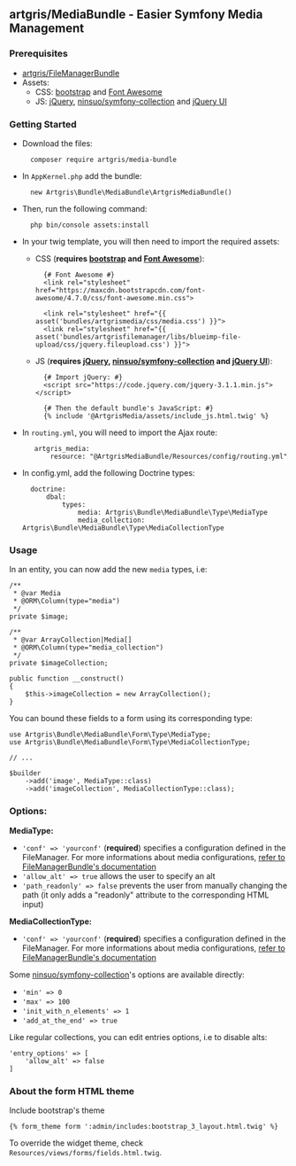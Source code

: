 ## artgris/MediaBundle - Easier Symfony Media Management

### Prerequisites

- [artgris/FileManagerBundle](https://github.com/artgris/FileManagerBundle#add-following-configuration-)
- Assets: 
    - CSS: [bootstrap](http://getbootstrap.com/) and [Font Awesome](http://fontawesome.io/)
    - JS: [jQuery](https://jquery.com/), [ninsuo/symfony-collection](https://github.com/ninsuo/symfony-collection) and [jQuery UI](https://jqueryui.com/)


### Getting Started

- Download the files:
        
        composer require artgris/media-bundle

- In `AppKernel.php` add the bundle:
        
        new Artgris\Bundle\MediaBundle\ArtgrisMediaBundle()
        
- Then, run the following command:
     
        php bin/console assets:install 
        
- In your twig template, you will then need to import the required assets:
    
    - CSS (**requires [bootstrap](http://getbootstrap.com/) and [Font Awesome](http://fontawesome.io/)**):
        
            {# Font Awesome #}
            <link rel="stylesheet" href="https://maxcdn.bootstrapcdn.com/font-awesome/4.7.0/css/font-awesome.min.css">

            <link rel="stylesheet" href="{{ asset('bundles/artgrismedia/css/media.css') }}">
            <link rel="stylesheet" href="{{ asset('bundles/artgrisfilemanager/libs/blueimp-file-upload/css/jquery.fileupload.css') }}">


    - JS (**requires [jQuery](https://jquery.com/), [ninsuo/symfony-collection](https://github.com/ninsuo/symfony-collection) and [jQuery UI](https://jqueryui.com/)**):
    
            {# Import jQuery: #}
            <script src="https://code.jquery.com/jquery-3.1.1.min.js"></script>
               
            {# Then the default bundle's JavaScript: #}
            {% include '@ArtgrisMedia/assets/include_js.html.twig' %}
            
- In `routing.yml`, you will need to import the Ajax route:
        
         artgris_media:
             resource: "@ArtgrisMediaBundle/Resources/config/routing.yml"
             
- In config.yml, add the following Doctrine types:

        doctrine:
            dbal:
                types:
                    media: Artgris\Bundle\MediaBundle\Type\MediaType
                    media_collection: Artgris\Bundle\MediaBundle\Type\MediaCollectionType
                    
### Usage
    
In an entity, you can now add the new `media` types, i.e:
    
    /**
     * @var Media
     * @ORM\Column(type="media")
     */
    private $image;
    
    /**
     * @var ArrayCollection|Media[]
     * @ORM\Column(type="media_collection")
     */
    private $imageCollection;

    public function __construct()
    {
        $this->imageCollection = new ArrayCollection();
    }
    
You can bound these fields to a form using its corresponding type:

    use Artgris\Bundle\MediaBundle\Form\Type\MediaType;
    use Artgris\Bundle\MediaBundle\Form\Type\MediaCollectionType;
    
    // ... 
    
    $builder
        ->add('image', MediaType::class)
        ->add('imageCollection', MediaCollectionType::class);
    
### Options:

**MediaType:**
- `'conf' => 'yourconf'` (**required**) specifies a configuration defined in the FileManager. For more informations about media configurations, [refer to FileManagerBundle's documentation](https://github.com/artgris/FileManagerBundle#add-following-configuration-)
- `'allow_alt' => true` allows the user to specify an alt
- `'path_readonly' => false` prevents the user from manually changing the path (it only adds a "readonly" attribute to the corresponding HTML input) 

**MediaCollectionType:**

- `'conf' => 'yourconf'` (**required**) specifies a configuration defined in the FileManager. For more informations about media configurations, [refer to FileManagerBundle's documentation](https://github.com/artgris/FileManagerBundle#add-following-configuration-)

Some [ninsuo/symfony-collection](https://github.com/ninsuo/symfony-collection)'s options are available directly:
- `'min' => 0`
- `'max' => 100`
- `'init_with_n_elements' => 1`
- `'add_at_the_end' => true`

Like regular collections, you can edit entries options, i.e to disable alts:
        
    'entry_options' => [
        'allow_alt' => false
    ]

### About the form HTML theme

Include bootstrap's theme
 
    {% form_theme form ':admin/includes:bootstrap_3_layout.html.twig' %}

To override the widget theme, check `Resources/views/forms/fields.html.twig`.
